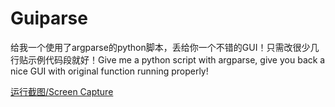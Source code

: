 # Guiparse

给我一个使用了argparse的python脚本，丢给你一个不错的GUI！只需改很少几行贴示例代码段就好！Give me a python script with argparse, give you back a nice GUI with original function running properly!

[运行截图/Screen Capture](./gui/img/screen_cap.png)
